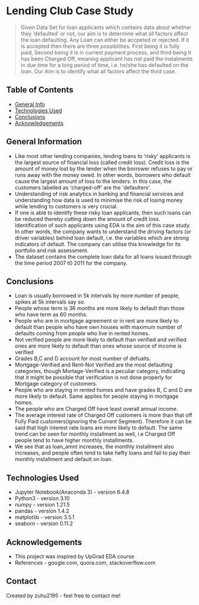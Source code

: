 # Lending Club Case Study
> Given Data Set for loan applicants which contains data about whether they ‘defaulted’ or not, our aim is to determine what all factors affect the loan defaulting.
Any Loan can either be accpeted or rejected. If it is accepted then there are three possibilities. First being it is fully paid, Second being it is in current payment process, and third being it has been Charged Off, meaning applicant has not paid the instalments in due time for a long period of time, i.e. he/she has defaulted on the loan. Our Aim is to identify what all factors affect the third case.


## Table of Contents
* [General Info](#general-information)
* [Technologies Used](#technologies-used)
* [Conclusions](#conclusions)
* [Acknowledgements](#acknowledgements)

<!-- You can include any other section that is pertinent to your problem -->

## General Information
- Like most other lending companies, lending loans to ‘risky’ applicants is the largest source of financial loss (called credit loss). Credit loss is the amount of money lost by the lender when the borrower refuses to pay or runs away with the money owed. In other words, borrowers who default cause the largest amount of loss to the lenders. In this case, the customers labelled as 'charged-off' are the 'defaulters'. 
- Understanding of risk analytics in banking and financial services and understanding how data is used to minimise the risk of losing money while lending to customers is very crucial.
- If one is able to identify these risky loan applicants, then such loans can be reduced thereby cutting down the amount of credit loss. Identification of such applicants using EDA is the aim of this case study. In other words, the company wants to understand the driving factors (or driver variables) behind loan default, i.e. the variables which are strong indicators of default. The company can utilise this knowledge for its portfolio and risk assessment. 
- The dataset contains the complete loan data for all loans issued through the time period 2007 t0 2011 for the company.

<!-- You don't have to answer all the questions - just the ones relevant to your project. -->

## Conclusions
- Loan is usually borrowed in 5k intervals by more number of people, spikes at 5k intervals say so.
- People whose term is 36 months are more likely to default than those who have term as 60 months.
- People who are in mortgage agreement or in rent are more likely to default than people who have own houses with maximum number of defaults coming from people who live in rented homes.
- Not verified people are more likely to default than verified and verified ones are more likely to default than ones whose source of income is verified
- Grades B,C and D account for most number of defualts.
- Mortgage-Verified and Rent-Not Verified are the most defaulting categories, though Mortage-Verified is a peculiar category, indicating that it might be possible that verification is not done properly for Mortgage category of customers.
- People who are staying in rented homes and have grades B, C and D are more likely to default. Same applies for people staying in mortgage homes.
- The people who are Charged Off have least overall annual income.
- The average interest rate of Charged Off customers is more than that off Fully Paid customers(ignoring the Current Segment). Therefore it can be said that high interest rate loans are more likely to default. The same trend can be seen for monthly installment as well, i.e Charged Off people tend to have higher monthly installments.
- We see that as loan_amnt increases, the monthly installment also increases, and people often tend to take hefty loans and fail to pay their monthly installment and default on loan.

<!-- You don't have to answer all the questions - just the ones relevant to your project. -->


## Technologies Used
- Jupyter Notebook(Anaconda 3) - version 6.4.8
- Python3 - version 3.10
- numpy - version 1.21.5
- pandas - version 1.4.2
- matplotlib - version 3.5.1
- seaborn - version 0.11.2

<!-- As the libraries versions keep on changing, it is recommended to mention the version of library used in this project -->

## Acknowledgements
- This project was inspired by UpGrad EDA course
- References - google.com, quora.com, stackoverflow.com


## Contact
Created by zuhu2195 - feel free to contact me!


<!-- Optional -->
<!-- ## License -->
<!-- This project is open source and available under the [... License](). -->

<!-- You don't have to include all sections - just the one's relevant to your project -->
